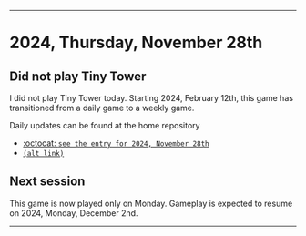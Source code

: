 
***

# 2024, Thursday, November 28th

## Did not play Tiny Tower

<!-- TODO: For each weekly entry, make sure the date is correct. The day of the week should be modified in 4 places !-->

I did not play Tiny Tower today. Starting 2024, February 12th, this game has transitioned from a daily game to a weekly game.

Daily updates can be found at the home repository

- [:octocat: `see the entry for 2024, November 28th`](https://github.com/seanpm2001/SeansLifeArchive_Images_TinyTower/tree/master/tiny%20tower/2024/11_November/28/) 
- [`(alt link)`](/tiny%20tower/2024/11_November/28/)

## Next session

This game is now played only on Monday. Gameplay is expected to resume on 2024, Monday, December 2nd.

***

